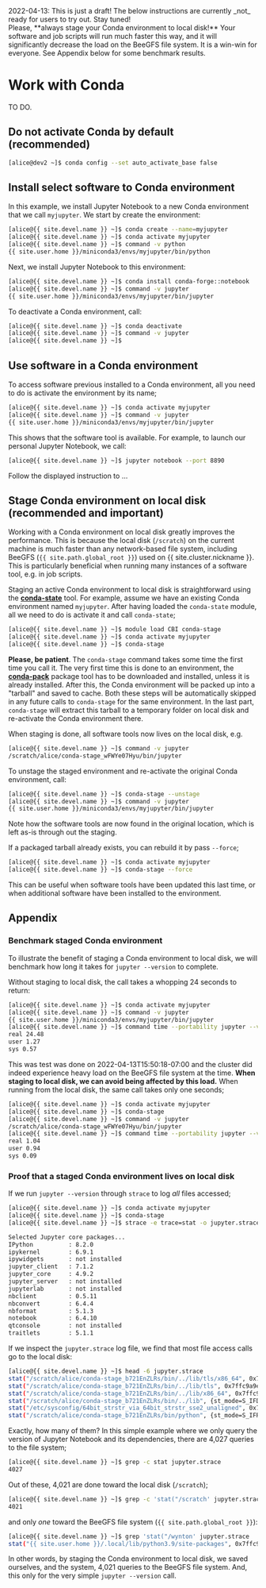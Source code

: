<div class="alert alert-warning" role="alert" markdown="1">
2022-04-13: This is just a draft! The below instructions are currently _not_ ready for users to try out. Stay tuned!
</div>

<div class="alert alert-warning" role="alert" markdown="1">
Please, **always stage your Conda environment to local disk!** Your software and job scripts will run much faster this way, and it will significantly decrease the load on the BeeGFS file system. It is a win-win for everyone. See Appendix below for some benchmark results.
</div>


# Work with Conda

TO DO.

## Do not activate Conda by default (recommended)

```sh
[alice@dev2 ~]$ conda config --set auto_activate_base false
```


## Install select software to Conda environment

In this example, we install Jupyter Notebook to a new Conda environment that we call `myjupyter`.  We start by create the environment:

```sh
[alice@{{ site.devel.name }} ~]$ conda create --name=myjupyter
[alice@{{ site.devel.name }} ~]$ conda activate myjupyter
[alice@{{ site.devel.name }} ~]$ command -v python
{{ site.user.home }}/miniconda3/envs/myjupyter/bin/python
```

Next, we install Jupyter Notebook to this environment:

```sh
[alice@{{ site.devel.name }} ~]$ conda install conda-forge::notebook
[alice@{{ site.devel.name }} ~]$ command -v jupyter
{{ site.user.home }}/miniconda3/envs/myjupyter/bin/jupyter
```

To deactivate a Conda environment, call:

```sh
[alice@{{ site.devel.name }} ~]$ conda deactivate
[alice@{{ site.devel.name }} ~]$ command -v jupyter
[alice@{{ site.devel.name }} ~]$ 
```


## Use software in a Conda environment

To access software previous installed to a Conda environment, all you need to do is activate the environment by its name;

```sh
[alice@{{ site.devel.name }} ~]$ conda activate myjupyter
[alice@{{ site.devel.name }} ~]$ command -v jupyter
{{ site.user.home }}/miniconda3/envs/myjupyter/bin/jupyter
```

This shows that the software tool is available. For example, to launch our personal Jupyter Notebook, we call:

```sh
[alice@{{ site.devel.name }} ~]$ jupyter notebook --port 8890
```

Follow the displayed instruction to ...



## Stage Conda environment on local disk (recommended and important)

Working with a Conda environment on local disk greatly improves the performance.  This is because the local disk (`/scratch`) on the current machine is much faster than any network-based file system, including BeeGFS (`{{ site.path.global_root }}`) used on {{ site.cluster.nickname }}.  This is particularly beneficial when running many instances of a software tool, e.g. in job scripts.

Staging an active Conda environment to local disk is straightforward using the **[conda-state]** tool.  For example, assume we have an existing Conda environment named `myjupyter`.  After having loaded the `conda-state` module, all we need to do is activate it and call `conda-state`;

```sh
[alice@{{ site.devel.name }} ~]$ module load CBI conda-stage
[alice@{{ site.devel.name }} ~]$ conda activate myjupyter
[alice@{{ site.devel.name }} ~]$ conda-stage
```

**Please, be patient**. The `conda-stage` command takes some time the first time you call it. The very first time this is done to an environment, the **[conda-pack]** package tool has to be downloaded and installed, unless it is already installed. After this, the Conda environment will be packed up into a "tarball" and saved to cache.  Both these steps will be automatically skipped in any future calls to `conda-stage` for the same environment.  In the last part, `conda-stage` will extract this tarball to a temporary folder on local disk and re-activate the Conda environment there.

When staging is done, all software tools now lives on the local disk, e.g.

```sh
[alice@{{ site.devel.name }} ~]$ command -v jupyter
/scratch/alice/conda-stage_wFWYe07Hyu/bin/jupyter
```

To unstage the staged environment and re-activate the original Conda environment, call:

```sh
[alice@{{ site.devel.name }} ~]$ conda-stage --unstage
[alice@{{ site.devel.name }} ~]$ command -v jupyter
{{ site.user.home }}/miniconda3/envs/myjupyter/bin/jupyter
```

Note how the software tools are now found in the original location, which is left as-is through out the staging.


If a packaged tarball already exists, you can rebuild it by pass `--force`;

```sh
[alice@{{ site.devel.name }} ~]$ conda activate myjupyter
[alice@{{ site.devel.name }} ~]$ conda-stage --force
```

This can be useful when software tools have been updated this last time, or when additional software have been installed to the environment.


## Appendix

### Benchmark staged Conda environment

To illustrate the benefit of staging a Conda environment to local disk, we will benchmark how long it takes for `jupyter --version` to complete.

Without staging to local disk, the call takes a whopping 24 seconds to return:

```sh
[alice@{{ site.devel.name }} ~]$ conda activate myjupyter
[alice@{{ site.devel.name }} ~]$ command -v jupyter
{{ site.user.home }}/miniconda3/envs/myjupyter/bin/jupyter
[alice@{{ site.devel.name }} ~]$ command time --portability jupyter --version > /dev/null
real 24.48
user 1.27
sys 0.57
```

This was test was done on 2022-04-13T15:50:18-07:00 and the cluster did indeed experience heavy load on the BeeGFS file system at the time.  **When staging to local disk, we can avoid being affected by this load.**  When running from the local disk, the same call takes only one seconds;

```sh
[alice@{{ site.devel.name }} ~]$ conda activate myjupyter
[alice@{{ site.devel.name }} ~]$ conda-stage
[alice@{{ site.devel.name }} ~]$ command -v jupyter
/scratch/alice/conda-stage_wFWYe07Hyu/bin/jupyter
[alice@{{ site.devel.name }} ~]$ command time --portability jupyter --version > /dev/null
real 1.04
user 0.94
sys 0.09
```


### Proof that a staged Conda environment lives on local disk

If we run `jupyter --version` through `strace` to log _all_ files accessed;

```sh
[alice@{{ site.devel.name }} ~]$ conda activate myjupyter
[alice@{{ site.devel.name }} ~]$ conda-stage
[alice@{{ site.devel.name }} ~]$ strace -e trace=stat -o jupyter.strace jupyter --version

Selected Jupyter core packages...
IPython          : 8.2.0
ipykernel        : 6.9.1
ipywidgets       : not installed
jupyter_client   : 7.1.2
jupyter_core     : 4.9.2
jupyter_server   : not installed
jupyterlab       : not installed
nbclient         : 0.5.11
nbconvert        : 6.4.4
nbformat         : 5.1.3
notebook         : 6.4.10
qtconsole        : not installed
traitlets        : 5.1.1
```

If we inspect the `jupyter.strace` log file, we find that most file access calls go to the local disk:

```sh
[alice@{{ site.devel.name }} ~]$ head -6 jupyter.strace 
stat("/scratch/alice/conda-stage_b721EnZLRs/bin/../lib/tls/x86_64", 0x7ffc9a9ea980) = -1 ENOENT (No such file or directory)
stat("/scratch/alice/conda-stage_b721EnZLRs/bin/../lib/tls", 0x7ffc9a9ea980) = -1 ENOENT (No such file or directory)
stat("/scratch/alice/conda-stage_b721EnZLRs/bin/../lib/x86_64", 0x7ffc9a9ea980) = -1 ENOENT (No such file or directory)
stat("/scratch/alice/conda-stage_b721EnZLRs/bin/../lib", {st_mode=S_IFDIR|0755, st_size=8192, ...}) = 0
stat("/etc/sysconfig/64bit_strstr_via_64bit_strstr_sse2_unaligned", 0x7ffc9a9eaf10) = -1 ENOENT (No such file or directory)
stat("/scratch/alice/conda-stage_b721EnZLRs/bin/python", {st_mode=S_IFREG|0755, st_size=15880080, ...}) = 0
```

Exactly, how many of them?  In this simple example where we only query the version of Jupyter Notebook and its dependencies, there are 4,027 queries to the file system;

```sh
[alice@{{ site.devel.name }} ~]$ grep -c stat jupyter.strace 
4027
```

Out of these, 4,021 are done toward the local disk (`/scratch`);

```sh
[alice@{{ site.devel.name }} ~]$ grep -c 'stat("/scratch' jupyter.strace 
4021
```

and only _one_ toward the BeeGFS file system (`{{ site.path.global_root }}`):

```sh
[alice@{{ site.devel.name }} ~]$ grep 'stat("/wynton' jupyter.strace 
stat("{{ site.user.home }}/.local/lib/python3.9/site-packages", 0x7ffc9a9ea820) = -1 ENOENT (No such file or directory)
```

In other words, by staging the Conda environment to local disk, we saved ourselves, and the system, 4,021 queries to the BeeGFS file system. And, this only for the very simple `jupyter --version` call.


[conda-state]: https://github.com/HenrikBengtsson/conda-stage/
[conda-pack]: https://conda.github.io/conda-pack/
